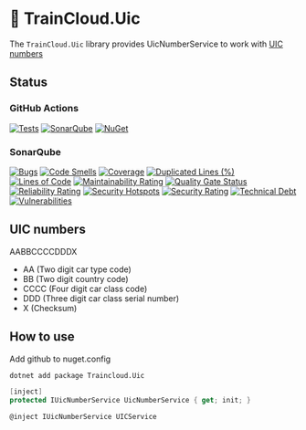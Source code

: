# 🚆 TrainCloud.Uic

The `TrainCloud.Uic` library provides UicNumberService to work with [UIC numbers](https://en.wikipedia.org/wiki/UIC_wagon_numbers)

## Status

### GitHub Actions
[![Tests](https://github.com/traincloud-net/TrainCloud.Uic/actions/workflows/tests.yml/badge.svg)](https://github.com/traincloud-net/TrainCloud.Uic/actions/workflows/tests.yml) 
[![SonarQube](https://github.com/traincloud-net/TrainCloud.Uic/actions/workflows/sonarqube.yml/badge.svg)](https://github.com/traincloud-net/TrainCloud.Uic/actions/workflows/sonarqube.yml) 
[![NuGet](https://github.com/traincloud-net/TrainCloud.Uic/actions/workflows/nuget.yml/badge.svg)](https://github.com/traincloud-net/TrainCloud.Uic/actions/workflows/nuget.yml) 

### SonarQube
[![Bugs](https://sonarqube.traincloud.net/api/project_badges/measure?project=TrainCloud.Uic&metric=bugs&token=sqp_6e914db798355a6d5c593ef4cc0993c4d887c885)](https://sonarqube.traincloud.net/dashboard?id=TrainCloud.Uic) 
[![Code Smells](https://sonarqube.traincloud.net/api/project_badges/measure?project=TrainCloud.Uic&metric=code_smells&token=sqp_6e914db798355a6d5c593ef4cc0993c4d887c885)](https://sonarqube.traincloud.net/dashboard?id=TrainCloud.Uic) 
[![Coverage](https://sonarqube.traincloud.net/api/project_badges/measure?project=TrainCloud.Uic&metric=coverage&token=sqp_6e914db798355a6d5c593ef4cc0993c4d887c885)](https://sonarqube.traincloud.net/dashboard?id=TrainCloud.Uic) 
[![Duplicated Lines (%)](https://sonarqube.traincloud.net/api/project_badges/measure?project=TrainCloud.Uic&metric=duplicated_lines_density&token=sqp_6e914db798355a6d5c593ef4cc0993c4d887c885)](https://sonarqube.traincloud.net/dashboard?id=TrainCloud.Uic) 
[![Lines of Code](https://sonarqube.traincloud.net/api/project_badges/measure?project=TrainCloud.Uic&metric=ncloc&token=sqp_6e914db798355a6d5c593ef4cc0993c4d887c885)](https://sonarqube.traincloud.net/dashboard?id=TrainCloud.Uic) 
[![Maintainability Rating](https://sonarqube.traincloud.net/api/project_badges/measure?project=TrainCloud.Uic&metric=sqale_rating&token=sqp_6e914db798355a6d5c593ef4cc0993c4d887c885)](https://sonarqube.traincloud.net/dashboard?id=TrainCloud.Uic) 
[![Quality Gate Status](https://sonarqube.traincloud.net/api/project_badges/measure?project=TrainCloud.Uic&metric=alert_status&token=sqp_6e914db798355a6d5c593ef4cc0993c4d887c885)](https://sonarqube.traincloud.net/dashboard?id=TrainCloud.Uic) 
[![Reliability Rating](https://sonarqube.traincloud.net/api/project_badges/measure?project=TrainCloud.Uic&metric=reliability_rating&token=sqp_6e914db798355a6d5c593ef4cc0993c4d887c885)](https://sonarqube.traincloud.net/dashboard?id=TrainCloud.Uic) 
[![Security Hotspots](https://sonarqube.traincloud.net/api/project_badges/measure?project=TrainCloud.Uic&metric=security_hotspots&token=sqp_6e914db798355a6d5c593ef4cc0993c4d887c885)](https://sonarqube.traincloud.net/dashboard?id=TrainCloud.Uic) 
[![Security Rating](https://sonarqube.traincloud.net/api/project_badges/measure?project=TrainCloud.Uic&metric=security_rating&token=sqp_6e914db798355a6d5c593ef4cc0993c4d887c885)](https://sonarqube.traincloud.net/dashboard?id=TrainCloud.Uic) 
[![Technical Debt](https://sonarqube.traincloud.net/api/project_badges/measure?project=TrainCloud.Uic&metric=sqale_index&token=sqp_6e914db798355a6d5c593ef4cc0993c4d887c885)](https://sonarqube.traincloud.net/dashboard?id=TrainCloud.Uic) 
[![Vulnerabilities](https://sonarqube.traincloud.net/api/project_badges/measure?project=TrainCloud.Uic&metric=vulnerabilities&token=sqp_6e914db798355a6d5c593ef4cc0993c4d887c885)](https://sonarqube.traincloud.net/dashboard?id=TrainCloud.Uic)

## UIC numbers

AABBCCCCDDDX

* AA (Two digit car type code)
* BB (Two digit country code)
* CCCC (Four digit car class code)
* DDD (Three digit car class serial number)
* X (Checksum)

## How to use

Add github to nuget.config

```bash
dotnet add package Traincloud.Uic
```

```csharp
[inject]
protected IUicNumberService UicNumberService { get; init; }
```

```csharp
@inject IUicNumberService UICService
```